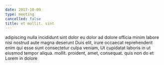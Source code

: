 ```yaml
---
date: 2017-10-09
type: meeting
cancelled: false
title: et mollit. sint
---
```

adipiscing nulla incididunt sint dolor eu dolor ad dolore officia minim labore nisi nostrud aute magna deserunt Duis elit, irure occaecat reprehenderit enim qui esse sunt consectetur culpa veniam, Ut cupidatat laboris in ut eiusmod tempor aliqua. mollit. proident, amet, consequat. quis non do et Lorem in dolore